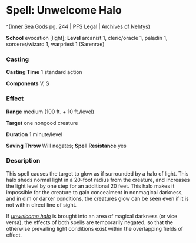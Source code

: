 # Spell: Unwelcome Halo

^([Inner Sea Gods][ss-unwelcome-halo] pg. 244 | PFS Legal | [Archives of Nehtys][sn-unwelcome-halo])

**School** evocation [light]; **Level** arcanist 1, cleric/oracle 1, paladin 1, sorcerer/wizard 1, warpriest 1 (Sarenrae)

### Casting

**Casting Time** 1 standard action  

**Components** V, S

### Effect

**Range** medium (100 ft. + 10 ft./level)  

**Target** one nongood creature  

**Duration** 1 minute/level  

**Saving Throw** Will negates; **Spell Resistance** yes

### Description

This spell causes the target to glow as if surrounded by a halo of light. This halo sheds normal light in a 20-foot radius from the creature, and increases the light level by one step for an additional 20 feet. This halo makes it impossible for the creature to gain concealment in nonmagical darkness, and in dim or darker conditions, the creatures glow can be seen even if it is not within direct line of sight.  

If _[unwelcome halo]_ is brought into an area of magical darkness (or vice versa), the effects of both spells are temporarily negated, so that the otherwise prevailing light conditions exist within the overlapping fields of effect.

[ss-unwelcome-halo]: http://paizo.com/products/btpy94wj
[sn-unwelcome-halo]: http://www.archivesofnethys.com/SpellDisplay.aspx?ItemName=Unwelcome%20Halo
[unwelcome halo]: http://www.archivesofnethys.com/SpellDisplay.aspx?ItemName=unwelcome%20halo